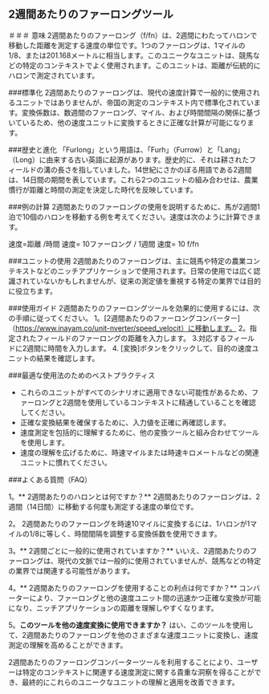 ## 2週間あたりのファーロングツール

＃＃＃ 意味
2週間あたりのファーロング（f/fn）は、2週間にわたってハロンで移動した距離を測定する速度の単位です。1つのファーロングは、1マイルの1/8、または201.168メートルに相当します。このユニークなユニットは、競馬などの特定のコンテキストでよく使用されます。このユニットは、距離が伝統的にハロンで測定されています。

###標準化
2週間あたりのファーロングは、現代の速度計算で一般的に使用されるユニットではありませんが、帝国の測定のコンテキスト内で標準化されています。変換係数は、数週間のファーロング、マイル、および時間間隔の関係に基づいているため、他の速度ユニットに変換するときに正確な計算が可能になります。

###歴史と進化
「Furlong」という用語は、「Furh」（Furrow）と「Lang」（Long）に由来する古い英語に起源があります。歴史的に、それは耕されたフィールドの溝の長さを指していました。14世紀にさかのぼる用語である2週間は、14日間の期間を表しています。これら2つのユニットの組み合わせは、農業慣行が距離と時間の測定を決定した時代を反映しています。

###例の計算
2週間あたりのファーロングの使用を説明するために、馬が2週間1泊で10個のハロンを移動する例を考えてください。速度は次のように計算できます。

速度=距離 /時間
速度= 10ファーロング / 1週間
速度= 10 f/fn

###ユニットの使用
2週間あたりのファーロングは、主に競馬や特定の農業コンテキストなどのニッチアプリケーションで使用されます。日常の使用では広く認識されていないかもしれませんが、従来の測定値を重視する特定の業界では目的に役立ちます。

###使用ガイド
2週間あたりのファーロングツールを効果的に使用するには、次の手順に従ってください。
1。[2週間あたりのファーロングコンバーター]（https://www.inayam.co/unit-nverter/speed_velocit）に移動します。
2。指定されたフィールドのファーロングの距離を入力します。
3.対応するフィールドに2週間に時間を入力します。
4. [変換]ボタンをクリックして、目的の速度ユニットの結果を確認します。

###最適な使用法のためのベストプラクティス
- これらのユニットがすべてのシナリオに適用できない可能性があるため、ファーロングと2週間を使用しているコンテキストに精通していることを確認してください。
- 正確な変換結果を確保するために、入力値を正確に再確認します。
- 速度測定を包括的に理解するために、他の変換ツールと組み合わせてツールを使用します。
- 速度の理解を広げるために、時速マイルまたは時速キロメートルなどの関連ユニットに慣れてください。

###よくある質問（FAQ）

1。** 2週間あたりのハロンとは何ですか？**
2週間あたりのファーロングは、2週間（14日間）に移動する何度も測定する速度の単位です。

2。
2週間あたりのファーロングを時速10マイルに変換するには、1ハロンが1マイルの1/8に等しく、時間間隔を調整する変換係数を使用できます。

3。** 2週間ごとに一般的に使用されていますか？**
いいえ、2週間あたりのファーロングは、現代の文脈では一般的に使用されていませんが、競馬などの特定の業界では関連する可能性があります。

4。** 2週間あたりのファーロングを使用することの利点は何ですか？**
コンバーターにより、ファーロングと他の速度ユニット間の迅速かつ正確な変換が可能になり、ニッチアプリケーションの距離を理解しやすくなります。

5。**このツールを他の速度変換に使用できますか？**
はい、このツールを使用して、2週間あたりのファーロングを他のさまざまな速度ユニットに変換し、速度測定の理解を高めることができます。

2週間あたりのファーロングコンバーターツールを利用することにより、ユーザーは特定のコンテキストに関連する速度測定に関する貴重な洞察を得ることができ、最終的にこれらのユニークなユニットの理解と適用を改善できます。